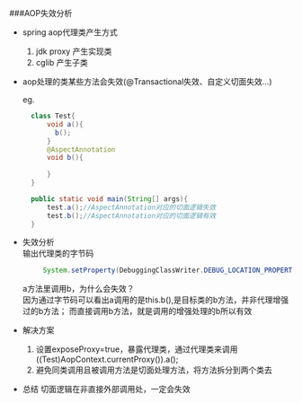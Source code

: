 ###AOP失效分析

* spring aop代理类产生方式
    1. jdk proxy 产生实现类
    2. cglib     产生子类
    
* aop处理的类某些方法会失效(@Transactional失效、自定义切面失效...)
    
    eg.
    ```java
      class Test{
          void a(){
            b();
          }
          @AspectAnnotation
          void b(){
            
          }
      }  
    
    ```
    
    ```java
      public static void main(String[] args){
          test.a();//AspectAnnotation对应的切面逻辑失效
          test.b();//AspectAnnotation对应的切面逻辑有效
      }
    ```
* 失效分析  
    输出代理类的字节码
    ```java
         System.setProperty(DebuggingClassWriter.DEBUG_LOCATION_PROPERTY,"/Users/tangmingjian/Desktop");

    ```
    a方法里调用b，为什么会失效？  
    因为通过字节码可以看出a调用的是this.b(),是目标类的b方法，并非代理增强过的b方法；
    而直接调用b方法，就是调用的增强处理的b所以有效
    
* 解决方案  
    1. 设置exposeProxy=true，暴露代理类，通过代理类来调用 ((Test)AopContext.currentProxy()).a();
    2. 避免同类调用且被调用方法是切面处理方法，将方法拆分到两个类去
    
    
* 总结
  切面逻辑在非直接外部调用处，一定会失效